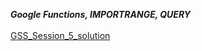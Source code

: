 ***Google Functions, IMPORTRANGE, QUERY***
<br></br>
<a href="https://docs.google.com/spreadsheets/d/1UsH3O14cfrycnNj3QbX_kCDZcsWO82ED91e-zuaS15c/edit?usp=sharing">GSS_Session_5_solution</a>


